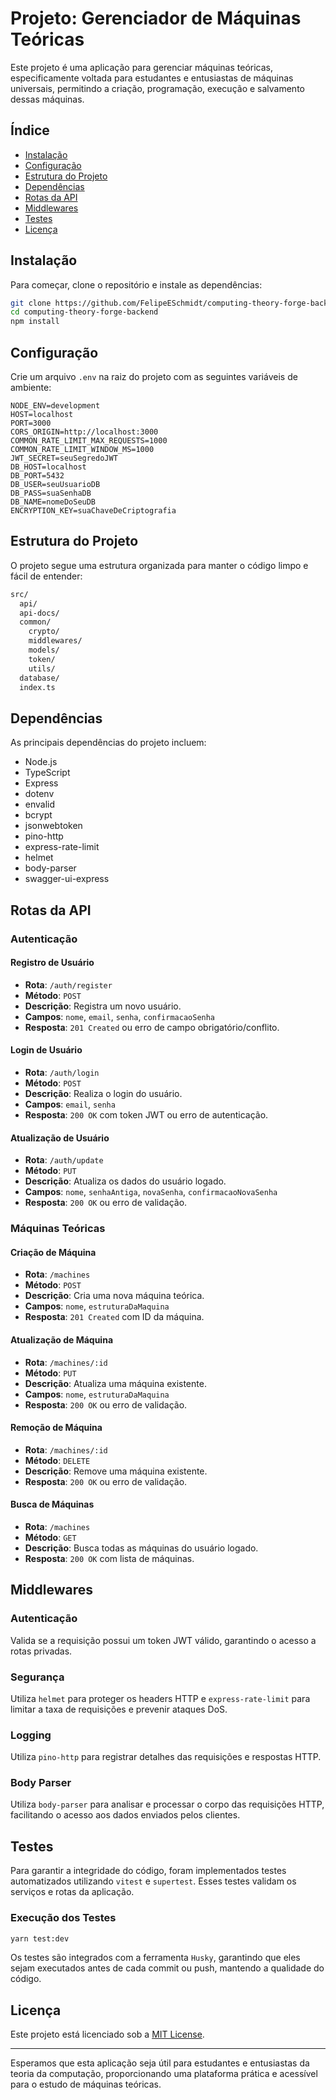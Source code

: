 # Projeto: Gerenciador de Máquinas Teóricas

Este projeto é uma aplicação para gerenciar máquinas teóricas, especificamente voltada para estudantes e entusiastas de máquinas universais, permitindo a criação, programação, execução e salvamento dessas máquinas.

## Índice

- [Instalação](#instalação)
- [Configuração](#configuração)
- [Estrutura do Projeto](#estrutura-do-projeto)
- [Dependências](#dependências)
- [Rotas da API](#rotas-da-api)
- [Middlewares](#middlewares)
- [Testes](#testes)
- [Licença](#licença)

## Instalação

Para começar, clone o repositório e instale as dependências:

```bash
git clone https://github.com/FelipeESchmidt/computing-theory-forge-backend.git
cd computing-theory-forge-backend
npm install
```

## Configuração

Crie um arquivo `.env` na raiz do projeto com as seguintes variáveis de ambiente:

```env
NODE_ENV=development
HOST=localhost
PORT=3000
CORS_ORIGIN=http://localhost:3000
COMMON_RATE_LIMIT_MAX_REQUESTS=1000
COMMON_RATE_LIMIT_WINDOW_MS=1000
JWT_SECRET=seuSegredoJWT
DB_HOST=localhost
DB_PORT=5432
DB_USER=seuUsuarioDB
DB_PASS=suaSenhaDB
DB_NAME=nomeDoSeuDB
ENCRYPTION_KEY=suaChaveDeCriptografia
```

## Estrutura do Projeto

O projeto segue uma estrutura organizada para manter o código limpo e fácil de entender:

```bash
src/
  api/
  api-docs/
  common/
    crypto/
    middlewares/
    models/
    token/
    utils/
  database/
  index.ts
```

## Dependências

As principais dependências do projeto incluem:

- Node.js
- TypeScript
- Express
- dotenv
- envalid
- bcrypt
- jsonwebtoken
- pino-http
- express-rate-limit
- helmet
- body-parser
- swagger-ui-express

## Rotas da API

### Autenticação

#### Registro de Usuário

- **Rota**: `/auth/register`
- **Método**: `POST`
- **Descrição**: Registra um novo usuário.
- **Campos**: `nome`, `email`, `senha`, `confirmacaoSenha`
- **Resposta**: `201 Created` ou erro de campo obrigatório/conflito.

#### Login de Usuário

- **Rota**: `/auth/login`
- **Método**: `POST`
- **Descrição**: Realiza o login do usuário.
- **Campos**: `email`, `senha`
- **Resposta**: `200 OK` com token JWT ou erro de autenticação.

#### Atualização de Usuário

- **Rota**: `/auth/update`
- **Método**: `PUT`
- **Descrição**: Atualiza os dados do usuário logado.
- **Campos**: `nome`, `senhaAntiga`, `novaSenha`, `confirmacaoNovaSenha`
- **Resposta**: `200 OK` ou erro de validação.

### Máquinas Teóricas

#### Criação de Máquina

- **Rota**: `/machines`
- **Método**: `POST`
- **Descrição**: Cria uma nova máquina teórica.
- **Campos**: `nome`, `estruturaDaMaquina`
- **Resposta**: `201 Created` com ID da máquina.

#### Atualização de Máquina

- **Rota**: `/machines/:id`
- **Método**: `PUT`
- **Descrição**: Atualiza uma máquina existente.
- **Campos**: `nome`, `estruturaDaMaquina`
- **Resposta**: `200 OK` ou erro de validação.

#### Remoção de Máquina

- **Rota**: `/machines/:id`
- **Método**: `DELETE`
- **Descrição**: Remove uma máquina existente.
- **Resposta**: `200 OK` ou erro de validação.

#### Busca de Máquinas

- **Rota**: `/machines`
- **Método**: `GET`
- **Descrição**: Busca todas as máquinas do usuário logado.
- **Resposta**: `200 OK` com lista de máquinas.

## Middlewares

### Autenticação

Valida se a requisição possui um token JWT válido, garantindo o acesso a rotas privadas.

### Segurança

Utiliza `helmet` para proteger os headers HTTP e `express-rate-limit` para limitar a taxa de requisições e prevenir ataques DoS.

### Logging

Utiliza `pino-http` para registrar detalhes das requisições e respostas HTTP.

### Body Parser

Utiliza `body-parser` para analisar e processar o corpo das requisições HTTP, facilitando o acesso aos dados enviados pelos clientes.

## Testes

Para garantir a integridade do código, foram implementados testes automatizados utilizando `vitest` e `supertest`. Esses testes validam os serviços e rotas da aplicação.

### Execução dos Testes

```bash
yarn test:dev
```

Os testes são integrados com a ferramenta `Husky`, garantindo que eles sejam executados antes de cada commit ou push, mantendo a qualidade do código.

## Licença

Este projeto está licenciado sob a [MIT License](LICENSE).

---

Esperamos que esta aplicação seja útil para estudantes e entusiastas da teoria da computação, proporcionando uma plataforma prática e acessível para o estudo de máquinas teóricas.
